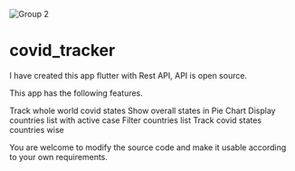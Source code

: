 ![Group 2](https://user-images.githubusercontent.com/47206155/147916110-d19e051b-3246-4377-a807-a1ff4d4a7e9f.png)
# covid_tracker

I have created this app flutter with Rest API, API is open source. 

This app has the following features. 

Track whole world covid states
Show overall states in Pie Chart 
Display countries list with active case 
Filter countries list 
Track covid states countries wise

You are welcome to modify the source code and make it usable according to your own requirements. 
